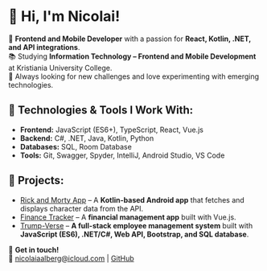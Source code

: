 # 👋 Hi, I'm Nicolai!

🚀 **Frontend and Mobile Developer** with a passion for **React, Kotlin, .NET, and API integrations**.  
📚 Studying **Information Technology – Frontend and Mobile Development** at Kristiania University College.  
🎯 Always looking for new challenges and love experimenting with emerging technologies.

## 🔧 Technologies & Tools I Work With:
- **Frontend:** JavaScript (ES6+), TypeScript, React, Vue.js
- **Backend:** C#, .NET, Java, Kotlin, Python
- **Databases:** SQL, Room Database
- **Tools:** Git, Swagger, Spyder, IntelliJ, Android Studio, VS Code

## 📌 Projects:
- [Rick and Morty App](https://github.com/niaa004/rick-and-morty-app) – A **Kotlin-based Android app** that fetches and displays character data from the API.
- [Finance Tracker](https://github.com/niaa004/finance-tracker) – A **financial management app** built with Vue.js.
- [Trump-Verse](https://github.com/niaa004/trump-verse-exam) – **A full-stack employee management system** built with **JavaScript (ES6), .NET/C#, Web API, Bootstrap, and SQL database**.

💬 **Get in touch!**  
📩 nicolaiaalberg@icloud.com | [GitHub](https://github.com/niaa004)
